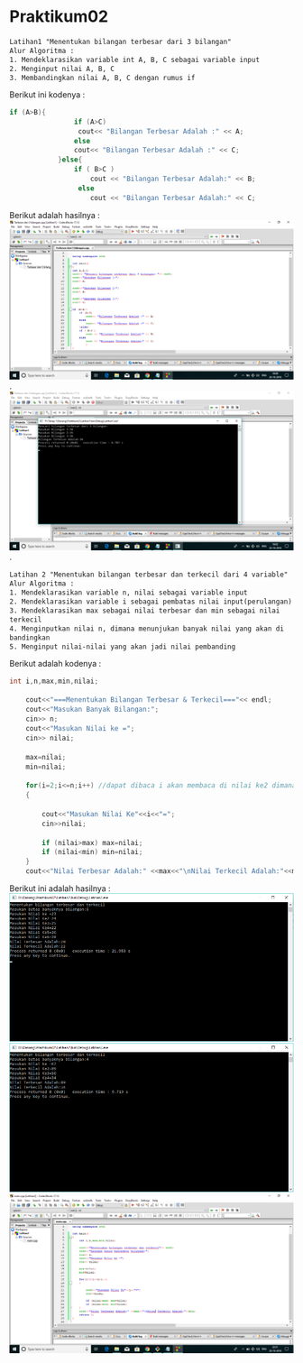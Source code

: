 # Praktikum02


```
Latihan1 "Menentukan bilangan terbesar dari 3 bilangan"
Alur Algoritma :
1. Mendeklarasikan variable int A, B, C sebagai variable input
2. Menginput nilai A, B, C
3. Membandingkan nilai A, B, C dengan rumus if
```

Berikut ini kodenya :

```c++
if (A>B){
        		if (A>C)
           		 cout<< "Bilangan Terbesar Adalah :" << A;
        		else
          		cout<< "Bilangan Terbesar Adalah :" << C;
        	}else{
        		if ( B>C )
            		cout << "Bilangan Terbesar Adalah:" << B;
       			 else
            		cout << "Bilangan Terbesar Adalah:" << C;
```
Berikut adalah hasilnya :
![img](https://raw.githubusercontent.com/danangadita91/Praktikum02/master/Latihan1/Terbesar%20dari%203%20bilagnan(code).png).
![img](https://raw.githubusercontent.com/danangadita91/Praktikum02/master/Latihan1/Terbesar%20dari%203%20bilagnan(run).png).


```
Latihan 2 "Menentukan bilangan terbesar dan terkecil dari 4 variable"
Alur Algoritma :
1. Mendeklarasikan variable n, nilai sebagai variable input
2. Mendeklarasikan variable i sebagai pembatas nilai input(perulangan)
3. Mendeklarasikan max sebagai nilai terbesar dan min sebagai nilai terkecil
4. Menginputkan nilai n, dimana menunjukan banyak nilai yang akan di bandingkan
5. Menginput nilai-nilai yang akan jadi nilai pembanding
```

Berikut adalah kodenya :

```c++
int i,n,max,min,nilai;

    cout<<"===Menentukan Bilangan Terbesar & Terkecil==="<< endl;
    cout<<"Masukan Banyak Bilangan:";
    cin>> n;
    cout<<"Masukan Nilai ke =";
    cin>> nilai;

    max=nilai;
    min=nilai;

    for(i=2;i<=n;i++) //dapat dibaca i akan membaca di nilai ke2 dimana i kurang dari samadengan n,i akan menambah 1 angka dan seterusnya.
    {

        cout<<"Masukan Nilai Ke"<<i<<"=";
        cin>>nilai;

        if (nilai>max) max=nilai;
        if (nilai<min) min=nilai;
    }
    cout<<"Nilai Terbesar Adalah:" <<max<<"\nNilai Terkecil Adalah:"<<min;
```
Berikut ini adalah hasilnya :
![img](https://raw.githubusercontent.com/danangadita91/Praktikum02/master/Latihan2/Bilangan%20terbesar%20dan%20terkecil%20(1).png)
![img](https://raw.githubusercontent.com/danangadita91/Praktikum02/master/Latihan2/Bilangan%20terbesar%20dan%20terkecil%20(2).png)
![img](https://raw.githubusercontent.com/danangadita91/Praktikum02/master/Latihan2/Bilangan%20terbesar%20dan%20terkecil%20(code).png)